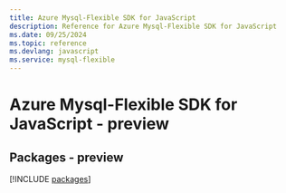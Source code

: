```yaml
---
title: Azure Mysql-Flexible SDK for JavaScript
description: Reference for Azure Mysql-Flexible SDK for JavaScript
ms.date: 09/25/2024
ms.topic: reference
ms.devlang: javascript
ms.service: mysql-flexible
---
```

# Azure Mysql-Flexible SDK for JavaScript - preview
## Packages - preview
[!INCLUDE [packages](mysql-flexible-index.md)]